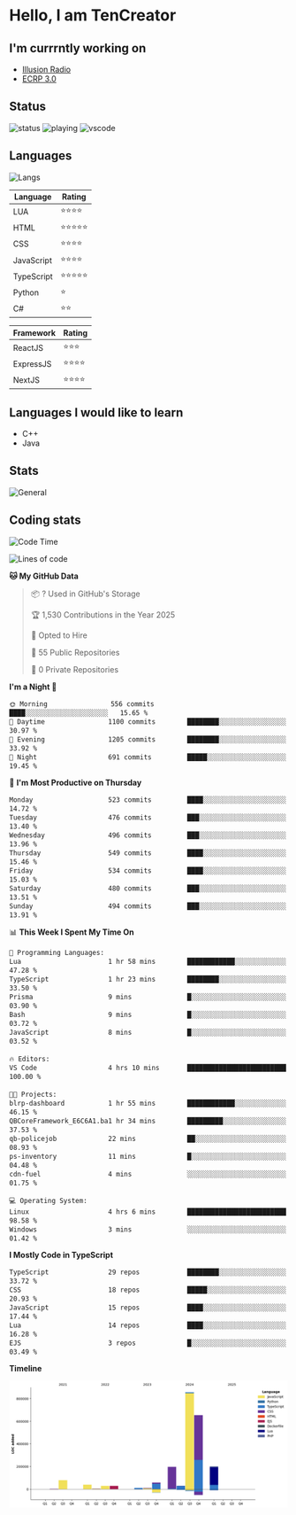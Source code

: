 # Hello, I am TenCreator

## I'm currrntly working on
- [Illusion Radio](https://illusionradio.co.uk/)
- [ECRP 3.0](http://github.com/Emerald-Coast-Roleplay/)

## Status
![status](https://api.statusbadges.me/badge/status/518334475038359555?simple=true&style=for-the-badge)
![playing](https://api.statusbadges.me/badge/playing/518334475038359555?style=for-the-badge)
![vscode](https://api.statusbadges.me/badge/vscode/518334475038359555?style=for-the-badge)

## Languages
![Langs](https://github-readme-stats.vercel.app/api/top-langs/?username=tencreator&layout=compact&theme=radical)


|Language|Rating|
|--------|------|
|LUA|⭐️⭐️⭐️⭐️|
|HTML|⭐️⭐️⭐️⭐️⭐️|
|CSS|⭐️⭐️⭐️⭐️|
|JavaScript|⭐️⭐️⭐️⭐️|
|TypeScript|⭐️⭐️⭐️⭐️⭐️|
|Python|⭐️|
|C#|⭐️⭐️ |

|Framework|Rating|
|--------|------|
|ReactJS|⭐️⭐️⭐|
|ExpressJS|⭐️⭐️⭐️⭐️|
|NextJS|⭐️⭐️⭐⭐️|

## Languages I would like to learn
- C++
- Java

## Stats
![General](https://github-readme-stats.vercel.app/api?username=tencreator&show_icons=true&theme=radical)

## Coding stats

<!--START_SECTION:waka-->
![Code Time](http://img.shields.io/badge/Code%20Time-504%20hrs%203%20mins-blue)

![Lines of code](https://img.shields.io/badge/From%20Hello%20World%20I%27ve%20Written-2.2%20million%20lines%20of%20code-blue)

**🐱 My GitHub Data** 

> 📦 ? Used in GitHub's Storage 
 > 
> 🏆 1,530 Contributions in the Year 2025
 > 
> 💼 Opted to Hire
 > 
> 📜 55 Public Repositories 
 > 
> 🔑 0 Private Repositories 
 > 
**I'm a Night 🦉** 

```text
🌞 Morning                556 commits         ████░░░░░░░░░░░░░░░░░░░░░   15.65 % 
🌆 Daytime                1100 commits        ████████░░░░░░░░░░░░░░░░░   30.97 % 
🌃 Evening                1205 commits        ████████░░░░░░░░░░░░░░░░░   33.92 % 
🌙 Night                  691 commits         █████░░░░░░░░░░░░░░░░░░░░   19.45 % 
```
📅 **I'm Most Productive on Thursday** 

```text
Monday                   523 commits         ████░░░░░░░░░░░░░░░░░░░░░   14.72 % 
Tuesday                  476 commits         ███░░░░░░░░░░░░░░░░░░░░░░   13.40 % 
Wednesday                496 commits         ███░░░░░░░░░░░░░░░░░░░░░░   13.96 % 
Thursday                 549 commits         ████░░░░░░░░░░░░░░░░░░░░░   15.46 % 
Friday                   534 commits         ████░░░░░░░░░░░░░░░░░░░░░   15.03 % 
Saturday                 480 commits         ███░░░░░░░░░░░░░░░░░░░░░░   13.51 % 
Sunday                   494 commits         ███░░░░░░░░░░░░░░░░░░░░░░   13.91 % 
```


📊 **This Week I Spent My Time On** 

```text
💬 Programming Languages: 
Lua                      1 hr 58 mins        ████████████░░░░░░░░░░░░░   47.28 % 
TypeScript               1 hr 23 mins        ████████░░░░░░░░░░░░░░░░░   33.50 % 
Prisma                   9 mins              █░░░░░░░░░░░░░░░░░░░░░░░░   03.90 % 
Bash                     9 mins              █░░░░░░░░░░░░░░░░░░░░░░░░   03.72 % 
JavaScript               8 mins              █░░░░░░░░░░░░░░░░░░░░░░░░   03.52 % 

🔥 Editors: 
VS Code                  4 hrs 10 mins       █████████████████████████   100.00 % 

🐱‍💻 Projects: 
blrp-dashboard           1 hr 55 mins        ████████████░░░░░░░░░░░░░   46.15 % 
QBCoreFramework_E6C6A1.ba1 hr 34 mins        █████████░░░░░░░░░░░░░░░░   37.53 % 
qb-policejob             22 mins             ██░░░░░░░░░░░░░░░░░░░░░░░   08.93 % 
ps-inventory             11 mins             █░░░░░░░░░░░░░░░░░░░░░░░░   04.48 % 
cdn-fuel                 4 mins              ░░░░░░░░░░░░░░░░░░░░░░░░░   01.75 % 

💻 Operating System: 
Linux                    4 hrs 6 mins        █████████████████████████   98.58 % 
Windows                  3 mins              ░░░░░░░░░░░░░░░░░░░░░░░░░   01.42 % 
```

**I Mostly Code in TypeScript** 

```text
TypeScript               29 repos            ████████░░░░░░░░░░░░░░░░░   33.72 % 
CSS                      18 repos            █████░░░░░░░░░░░░░░░░░░░░   20.93 % 
JavaScript               15 repos            ████░░░░░░░░░░░░░░░░░░░░░   17.44 % 
Lua                      14 repos            ████░░░░░░░░░░░░░░░░░░░░░   16.28 % 
EJS                      3 repos             █░░░░░░░░░░░░░░░░░░░░░░░░   03.49 % 
```



**Timeline**

![Lines of Code chart](https://raw.githubusercontent.com/tencreator/tencreator/main/assets/bar_graph.png)


<!--END_SECTION:waka-->
